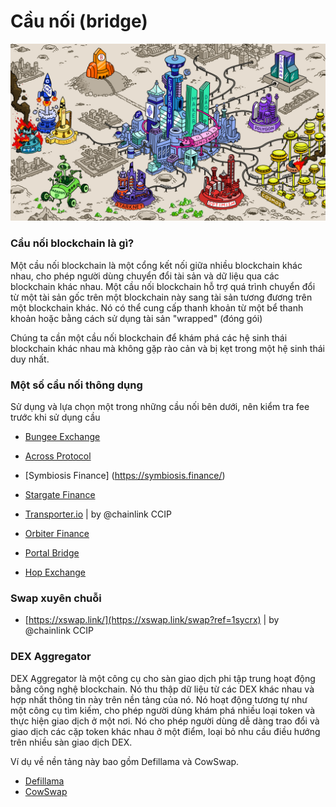 # Cầu nối (bridge)

![Casino](images/casino-on-mars.png)

### Cầu nối blockchain là gì?

Một cầu nối blockchain là một cổng kết nối giữa nhiều blockchain khác nhau, cho phép người dùng chuyển đổi tài sản và dữ liệu qua các blockchain khác nhau. Một cầu nối blockchain hỗ trợ quá trình chuyển đổi từ một tài sản gốc trên một blockchain này sang tài sản tương đương trên một blockchain khác. Nó có thể cung cấp thanh khoản từ một bể thanh khoản hoặc bằng cách sử dụng tài sản "wrapped" (đóng gói)

Chúng ta cần một cầu nối blockchain để khám phá các hệ sinh thái blockchain khác nhau mà không gặp rào cản và bị kẹt trong một hệ sinh thái duy nhất.

### Một số cầu nối thông dụng 

Sử dụng và lựa chọn một trong những cầu nối bên dưới, nên kiểm tra fee trước khi sử dụng cầu

   - [Bungee Exchange](https://www.bungee.exchange/)<base target="_blank">

   - [Across Protocol](https://across.to?ref=0x210d1C4c1e94c52edd53039190A3eA43C35e9506)<base target="_blank">

   - [Symbiosis Finance] (https://symbiosis.finance/)<base target="_blank">

   - [Stargate Finance](https://stargate.finance/)<base target="_blank">

   - [Transporter.io](https://www.transporter.io/)<base target="_blank"> | by @chainlink CCIP

   - [Orbiter Finance](https://www.orbiter.finance/)<base target="_blank">

   - [Portal Bridge](https://www.portalbridge.com/#/transfer)<base target="_blank">

   - [Hop Exchange](https://hop.exchange/)<base target="_blank">

### Swap xuyên chuỗi

   - [https://xswap.link/](https://xswap.link/swap?ref=1sycrx)<base target="_blank"> | by @chainlink CCIP

### DEX Aggregator

DEX Aggregator là một công cụ cho sàn giao dịch phi tập trung hoạt động bằng công nghệ blockchain. Nó thu thập dữ liệu từ các DEX khác nhau và hợp nhất thông tin này trên nền tảng của nó. Nó hoạt động tương tự như một công cụ tìm kiếm, cho phép người dùng khám phá nhiều loại token và thực hiện giao dịch ở một nơi. Nó cho phép người dùng dễ dàng trao đổi và giao dịch các cặp token khác nhau ở một điểm, loại bỏ nhu cầu điều hướng trên nhiều sàn giao dịch DEX.

Ví dụ về nền tảng này bao gồm Defillama và CowSwap.

  - [Defillama](https://swap.defillama.com/)<base target="_blank">
  - [CowSwap](https://swap.cow.fi/)<base target="_blank">

   


